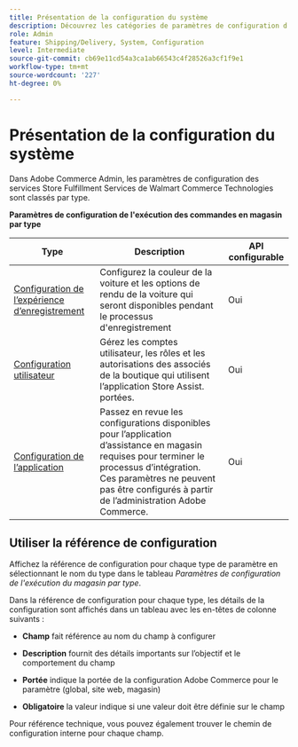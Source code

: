 ```yaml
---
title: Présentation de la configuration du système
description: Découvrez les catégories de paramètres de configuration d’administration disponibles pour la solution Store Fulfillment et comment elles sont configurées.
role: Admin
feature: Shipping/Delivery, System, Configuration
level: Intermediate
source-git-commit: cb69e11cd54a3ca1ab66543c4f28526a3cf1f9e1
workflow-type: tm+mt
source-wordcount: '227'
ht-degree: 0%

---
```


# Présentation de la configuration du système

Dans Adobe Commerce Admin, les paramètres de configuration des services Store Fulfillment Services de Walmart Commerce Technologies sont classés par type.

**Paramètres de configuration de l&#39;exécution des commandes en magasin par type**

| **Type** | **Description** | **API configurable** |
|-------------------------------------------------------------------|--------------------------------------------------------------------------------------------------------------------------------------------------------------------------|----------------------|
| [Configuration de l’expérience d’enregistrement](store-location-map-provider-setup.md) | Configurez la couleur de la voiture et les options de rendu de la voiture qui seront disponibles pendant le processus d&#39;enregistrement | Oui |
| [Configuration utilisateur](user-setup.md) | Gérez les comptes utilisateur, les rôles et les autorisations des associés de la boutique qui utilisent l’application Store Assist. portées. | Oui |
| [Configuration de l’application](app-setup.md) | Passez en revue les configurations disponibles pour l’application d’assistance en magasin requises pour terminer le processus d’intégration. Ces paramètres ne peuvent pas être configurés à partir de l’administration Adobe Commerce. | Oui |


## Utiliser la référence de configuration

Affichez la référence de configuration pour chaque type de paramètre en sélectionnant le nom du type dans le tableau _Paramètres de configuration de l&#39;exécution du magasin par type_.

Dans la référence de configuration pour chaque type, les détails de la configuration sont affichés dans un tableau avec les en-têtes de colonne suivants :

- **Champ** fait référence au nom du champ à configurer

- **Description** fournit des détails importants sur l’objectif et le comportement du champ

- **Portée** indique la portée de la configuration Adobe Commerce pour le paramètre (global, site web, magasin)

- **Obligatoire** la valeur indique si une valeur doit être définie sur le champ

Pour référence technique, vous pouvez également trouver le chemin de configuration interne pour chaque champ.

